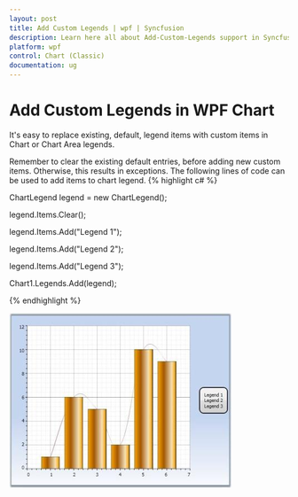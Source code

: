 ```yaml
---
layout: post
title: Add Custom Legends | wpf | Syncfusion
description: Learn here all about Add-Custom-Legends support in Syncfusion WPF Chart (Classic) control, its elements and more details.
platform: wpf
control: Chart (Classic)
documentation: ug
---
```


# Add Custom Legends in WPF Chart

It's easy to replace existing, default, legend items with custom items in Chart or Chart Area legends.

Remember to clear the existing default entries, before adding new custom items. Otherwise, this results in exceptions. The following lines of code can be used to add items to chart legend.
{% highlight c# %}

ChartLegend legend = new ChartLegend();

legend.Items.Clear();

legend.Items.Add("Legend 1");

legend.Items.Add("Legend 2");

legend.Items.Add("Legend 3");

Chart1.Legends.Add(legend);

{% endhighlight %}

![Add-Custom-Legends](add-custom-legends_images/wpf-chart-add-custom-legends.jpeg)
